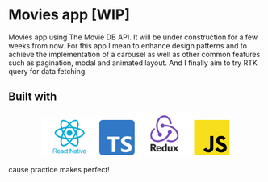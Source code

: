 # Movies app [WIP]

Movies app using The Movie DB API. It will be under construction for a few weeks from now. For this app I mean to enhance design patterns and to achieve the implementation of a carousel as well as other common features such as pagination, modal and animated layout. And I finally aim to try RTK query for data fetching.

## Built with

<div align='center' width='100%'>
<img src="/src/assets/images/RN_logo.webp" width="110" alt="React Native logo"/>
<img src="/src/assets/images/TS_logo.png" width="70" alt="Typescript logo"/>
<img src="/src/assets/images/Redux_logo.jpeg" width="110" alt="Redux logo"/>
<img src="/src/assets/images/JS_logo.png" width="70" alt="Javascript logo"/>
</div>
</br>
cause practice makes perfect!

<!-- ### Implemented libraries

For basic structure:
- react-navigation/stack
- react-native-gesture-handler
- react-navigation/native
- react-native-screens
- react-native-safe-area-context
- react-native-size-matters
For API calls:
- axios
For state handling:
- reduxjs/toolkit
- react-native-async-storage/async-storage
- redux-persist
For carousel feature:
- react-native-snap-carousel@4.0.0-beta.6
- @types/react-native-snap-carousel
- deprecated-react-native-prop-types
For icons:
- react-native-vector-icons
- @types/react-native-vector-icons
For conversion feature:
- currency-formatter
- @types/currency-formatter
For tabs:
- @react-navigation/material-top-tabs
- react-native-tab-view
- react-native-pager-view
For linear gradient animation:
- react-native-linear-gradient
- react-native-image-colors
For blur background:
- react-native-community/blur
For locale language translations:
- i18next
- react-i18next
- react-native-localize
For debugging:
- react-native-flipper
- redux-flipper -->

